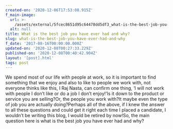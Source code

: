 ```yaml
---
created-on: '2020-12-06T17:53:08.915Z'
f_main-image:
  url: >-
    /assets/external/5fcec8651d95c64478dd5df3_what-is-the-best-job-you-have-ever-had-and-why.png
  alt: null
title: What is the best job you have ever had and why?
slug: what-is-the-best-job-you-have-ever-had-and-why
f_date: '2017-08-16T00:00:00.000Z'
updated-on: '2020-12-08T00:27:33.229Z'
published-on: '2020-12-08T00:40:42.904Z'
layout: '[post].html'
tags: post
---
```


We spend most of our life with people at work, so it is important to find something that we enjoy and also to like to people we work with, not everyone thinks like this, I Raj Nasta, can confirm one thing, ‘I will not work with people I don’t like or do a job I don’t enjoy!’Is it down to the product or service you are selling?Or, the people you work with?It maybe even the type of job you are actually doing?Perhaps all of the above, if I knew the answer to all these questions and could get it right each time I placed a candidate, I wouldn’t be writing this blog, I would be retired by now!So, the main question here is what is the best job you have ever had and why?
